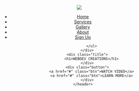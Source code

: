 <html>
<head>
	<title>WEBDEV CREATIONS</title>
	<link rel="stylesheet" type="text/css" href="css/style.css">
</head>
<body>
	<header>
		<div class="main">
			<div class="logo">
				<img src="1.jpg">
			</div>
			<ul>
				<li class="active"><a href="#">Home</a></li>
				<li><a href="#">Services</a></li>
				<li><a href="#">Gallery</a></li>
				<li><a href="#">About</a></li>
				<li><a href="#">Sign Up</a></li>

			</ul>
		</div>
		<div class="title">
			<h1>WEBDEV CREATIONS</h1>
		</div>
		<div class="button">
			<a href="#" class="btn">WATCH VIDEO</a>
			<a href="#" class="btn">LEARN MORE</a>
		</div>
	</header>

</body>
</html>

